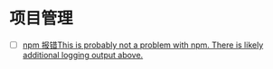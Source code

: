 # 项目管理

- [ ] [npm 报错This is probably not a problem with npm. There is likely additional logging output above.](https://www.jianshu.com/p/736990115561)

